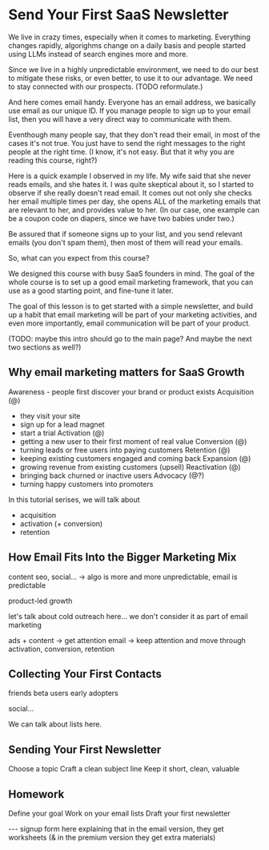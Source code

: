 
# Send Your First SaaS Newsletter

We live in crazy times, especially when it comes to marketing. Everything changes rapidly, algorighms change on a daily basis and people started using LLMs instead of search engines more and more.

Since we live in a highly unpredictable environment, we need to do our best to mitigate these risks, or even better, to use it to our advantage. We need to stay connected with our prospects. (TODO reformulate.)

And here comes email handy. Everyone has an email address, we basically use email as our unique ID. If you manage people to sign up to your email list, then you will have a very direct way to communicate with them.

Eventhough many people say, that they don't read their email, in most of the cases it's not true. You just have to send the right messages to the right people at the right time. (I know, it's not easy. But that it why you are reading this course, right?)

Here is a quick example I observed in my life. My wife said that she never reads emails, and she hates it. I was quite skeptical about it, so I started to observe if she really doesn't read email. It comes out not only she checks her email multiple times per day, she opens ALL of the marketing emails that are relevant to her, and provides value to her. (In our case, one example can be a coupon code on diapers, since we have two babies under two.)

Be assured that if someone signs up to your list, and you send relevant emails (you don't spam them), then most of them will read your emails.

So, what can you expect from this course?

We designed this course with busy SaaS founders in mind. The goal of the whole course is to set up a good email marketing framework, that you can use as a good starting point, and fine-tune it later.

The goal of this lesson is to get started with a simple newsletter, and build up a habit that email marketing will be part of your marketing activities, and even more importantly, email communication will be part of your product.

(TODO: maybe this intro should go to the main page? And maybe the next two sections as well?)

## Why email marketing matters for SaaS Growth

Awareness - people first discover your brand or product exists
Acquisition (@)
  - they visit your site
  - sign up for a lead magnet
  - start a trial
Activation (@)
  - getting a new user to their first moment of real value
Conversion (@)
  - turning leads or free users into paying customers
Retention (@)
  - keeping existing customers engaged and coming back
Expansion (@)
  - growing revenue from existing customers (upsell)
Reactivation (@)
  - bringing back churned or inactive users
Advocacy (@?)
  - turning happy customers into promoters


In this tutorial serises, we will talk about
 - acquisition
 - activation (+ conversion)
 - retention


## How Email Fits Into the Bigger Marketing Mix

content seo, social... -> algo is more and more unpredictable, email is predictable

product-led growth

let's talk about cold outreach here... we don't consider it as part of email marketing

ads + content -> get attention
email -> keep attention and move through activation, conversion, retention

## Collecting Your First Contacts

friends
beta users
early adopters

social...

We can talk about lists here.

## Sending Your First Newsletter

Choose a topic
Craft a clean subject line
Keep it short, clean, valuable


## Homework

Define your goal
Work on your email lists
Draft your first newsletter


--- signup form here explaining that in the email version, they get worksheets (& in the premium version they get extra materials)
